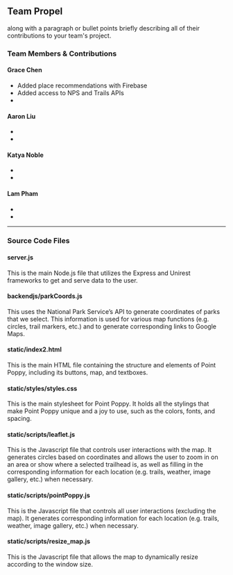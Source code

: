 ## Team Propel

along with a paragraph or bullet points briefly describing all of their contributions to your team's project.

### Team Members & Contributions
#### Grace Chen
* Added place recommendations with Firebase
* Added access to NPS and Trails APIs
* 

#### Aaron Liu
*
*

#### Katya Noble
*
*

#### Lam Pham
*
*

---

### Source Code Files
#### server.js
This is the main Node.js file that utilizes the Express and Unirest frameworks to get and serve data to the user.

#### backendjs/parkCoords.js
This uses the National Park Service’s API to generate coordinates of parks that we select. This information is used for various map functions (e.g. circles, trail markers, etc.) and to generate corresponding links to Google Maps.

#### static/index2.html
This is the main HTML file containing the structure and elements of Point Poppy, including its buttons, map, and textboxes.

#### static/styles/styles.css
This is the main stylesheet for Point Poppy. It holds all the stylings that make Point Poppy unique and a joy to use, such as the colors, fonts, and spacing.

#### static/scripts/leaflet.js
This is the Javascript file that controls user interactions with the map. It generates circles based on coordinates and allows the user to zoom in on an area or show where a selected trailhead is, as well as filling in the corresponding information for each location (e.g. trails, weather, image gallery, etc.) when necessary.

#### static/scripts/pointPoppy.js
This is the Javascript file that controls all user interactions (excluding the map). It generates corresponding information for each location (e.g. trails, weather, image gallery, etc.) when necessary.

#### static/scripts/resize_map.js
This is the Javascript file that allows the map to dynamically resize according to the window size.
